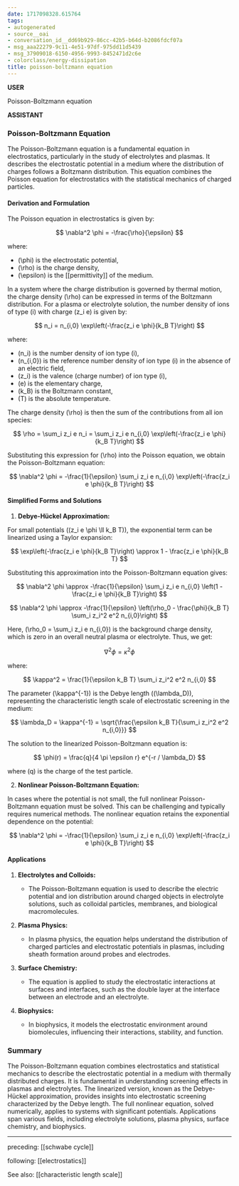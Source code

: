 ```yaml
---
date: 1717098328.615764
tags:
- autogenerated
- source__oai
- conversation_id__dd69b929-86cc-42b5-b64d-b2086fdcf07a
- msg_aaa22279-9c11-4e51-97df-975dd11d5439
- msg_37909018-6150-4956-9993-8452471d2c6e
- colorclass/energy-dissipation
title: poisson-boltzmann equation
---
```


**USER**

Poisson-Boltzmann equation


**ASSISTANT**

### Poisson-Boltzmann Equation

The Poisson-Boltzmann equation is a fundamental equation in electrostatics, particularly in the study of electrolytes and plasmas. It describes the electrostatic potential in a medium where the distribution of charges follows a Boltzmann distribution. This equation combines the Poisson equation for electrostatics with the statistical mechanics of charged particles.

#### Derivation and Formulation

The Poisson equation in electrostatics is given by:

$$
\nabla^2 \phi = -\frac{\rho}{\epsilon}
$$

where:
- \(\phi\) is the electrostatic potential,
- \(\rho\) is the charge density,
- \(\epsilon\) is the [[permittivity]] of the medium.

In a system where the charge distribution is governed by thermal motion, the charge density \(\rho\) can be expressed in terms of the Boltzmann distribution. For a plasma or electrolyte solution, the number density of ions of type \(i\) with charge \(z_i e\) is given by:

$$
n_i = n_{i,0} \exp\left(-\frac{z_i e \phi}{k_B T}\right)
$$

where:
- \(n_i\) is the number density of ion type \(i\),
- \(n_{i,0}\) is the reference number density of ion type \(i\) in the absence of an electric field,
- \(z_i\) is the valence (charge number) of ion type \(i\),
- \(e\) is the elementary charge,
- \(k_B\) is the Boltzmann constant,
- \(T\) is the absolute temperature.

The charge density \(\rho\) is then the sum of the contributions from all ion species:

$$
\rho = \sum_i z_i e n_i = \sum_i z_i e n_{i,0} \exp\left(-\frac{z_i e \phi}{k_B T}\right)
$$

Substituting this expression for \(\rho\) into the Poisson equation, we obtain the Poisson-Boltzmann equation:

$$
\nabla^2 \phi = -\frac{1}{\epsilon} \sum_i z_i e n_{i,0} \exp\left(-\frac{z_i e \phi}{k_B T}\right)
$$

#### Simplified Forms and Solutions

1. **Debye-Hückel Approximation:**

For small potentials (\(z_i e \phi \ll k_B T\)), the exponential term can be linearized using a Taylor expansion:

$$
\exp\left(-\frac{z_i e \phi}{k_B T}\right) \approx 1 - \frac{z_i e \phi}{k_B T}
$$

Substituting this approximation into the Poisson-Boltzmann equation gives:

$$
\nabla^2 \phi \approx -\frac{1}{\epsilon} \sum_i z_i e n_{i,0} \left(1 - \frac{z_i e \phi}{k_B T}\right)
$$

$$
\nabla^2 \phi \approx -\frac{1}{\epsilon} \left(\rho_0 - \frac{\phi}{k_B T} \sum_i z_i^2 e^2 n_{i,0}\right)
$$

Here, \(\rho_0 = \sum_i z_i e n_{i,0}\) is the background charge density, which is zero in an overall neutral plasma or electrolyte. Thus, we get:

$$
\nabla^2 \phi = \kappa^2 \phi
$$

where:

$$
\kappa^2 = \frac{1}{\epsilon k_B T} \sum_i z_i^2 e^2 n_{i,0}
$$

The parameter \(\kappa^{-1}\) is the Debye length (\(\lambda_D\)), representing the characteristic length scale of electrostatic screening in the medium:

$$
\lambda_D = \kappa^{-1} = \sqrt{\frac{\epsilon k_B T}{\sum_i z_i^2 e^2 n_{i,0}}}
$$

The solution to the linearized Poisson-Boltzmann equation is:

$$
\phi(r) = \frac{q}{4 \pi \epsilon r} e^{-r / \lambda_D}
$$

where \(q\) is the charge of the test particle.

2. **Nonlinear Poisson-Boltzmann Equation:**

In cases where the potential is not small, the full nonlinear Poisson-Boltzmann equation must be solved. This can be challenging and typically requires numerical methods. The nonlinear equation retains the exponential dependence on the potential:

$$
\nabla^2 \phi = -\frac{1}{\epsilon} \sum_i z_i e n_{i,0} \exp\left(-\frac{z_i e \phi}{k_B T}\right)
$$

#### Applications

1. **Electrolytes and Colloids:**
   - The Poisson-Boltzmann equation is used to describe the electric potential and ion distribution around charged objects in electrolyte solutions, such as colloidal particles, membranes, and biological macromolecules.

2. **Plasma Physics:**
   - In plasma physics, the equation helps understand the distribution of charged particles and electrostatic potentials in plasmas, including sheath formation around probes and electrodes.

3. **Surface Chemistry:**
   - The equation is applied to study the electrostatic interactions at surfaces and interfaces, such as the double layer at the interface between an electrode and an electrolyte.

4. **Biophysics:**
   - In biophysics, it models the electrostatic environment around biomolecules, influencing their interactions, stability, and function.

### Summary

The Poisson-Boltzmann equation combines electrostatics and statistical mechanics to describe the electrostatic potential in a medium with thermally distributed charges. It is fundamental in understanding screening effects in plasmas and electrolytes. The linearized version, known as the Debye-Hückel approximation, provides insights into electrostatic screening characterized by the Debye length. The full nonlinear equation, solved numerically, applies to systems with significant potentials. Applications span various fields, including electrolyte solutions, plasma physics, surface chemistry, and biophysics.


---

preceding: [[schwabe cycle]]  


following: [[electrostatics]]

See also: [[characteristic length scale]]